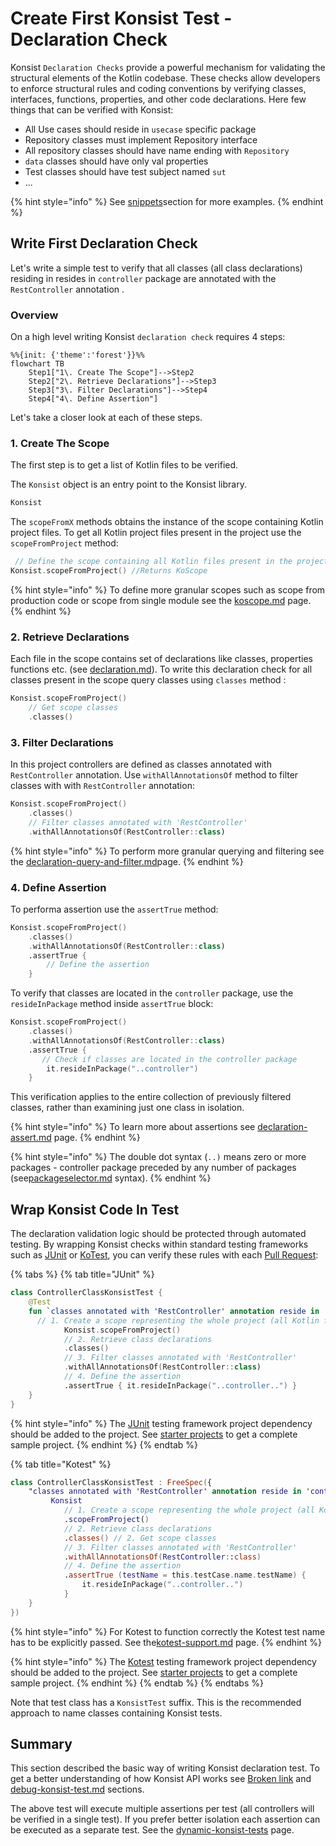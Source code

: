 # Create First Konsist Test - Declaration Check

Konsist `Declaration Checks` provide a powerful mechanism for validating the structural elements of the Kotlin codebase. These checks allow developers to enforce structural rules and coding conventions by verifying classes, interfaces, functions, properties, and other code declarations. Here few things that can be verified with Konsist:

* All Use cases should reside in `usecase` specific package
* Repository classes must implement Repository interface
* All repository classes should have name ending with `Repository`
* `data` classes should have only val properties
* Test classes should have test subject named `sut`
* ...

{% hint style="info" %}
See [snippets](../../inspiration/snippets/ "mention")section for more examples.
{% endhint %}

## Write First Declaration Check

Let's write a simple test to verify that all classes (all class declarations) residing in resides in `controller` package are annotated with the `RestController` annotation .

### Overview

On a high level writing Konsist `declaration check` requires 4 steps:

```mermaid
%%{init: {'theme':'forest'}}%%
flowchart TB
    Step1["1\. Create The Scope"]-->Step2
    Step2["2\. Retrieve Declarations"]-->Step3
    Step3["3\. Filter Declarations"]-->Step4
    Step4["4\. Define Assertion"]
```

Let's take a closer look at each of these steps.

### 1. Create The Scope

The first step is to get a list of Kotlin files to be verified.&#x20;

The `Konsist` object is an entry point to the Konsist library.&#x20;

```kotlin
Konsist
```

The `scopeFromX` methods obtains the instance of the scope containing Kotlin project files. To get all Kotlin project files present in the project use the `scopeFromProject` method:

```kotlin
 // Define the scope containing all Kotlin files present in the project
Konsist.scopeFromProject() //Returns KoScope
```

{% hint style="info" %}
To define more granular scopes such as scope from production code or scope from single module see the [koscope.md](../../writing-tests/koscope.md "mention") page.
{% endhint %}

### 2. Retrieve Declarations

Each file in the scope contains set of declarations like classes, properties functions etc. (see [declaration.md](../../features/declaration.md "mention")). To write this declaration check for all classes present in the scope query classes using `classes` method :

```kotlin
Konsist.scopeFromProject()
    // Get scope classes
    .classes() 

```

### 3. Filter Declarations

In this project controllers are defined as classes annotated with `RestController` annotation. Use `withAllAnnotationsOf` method to filter classes with with `RestController` annotation:

```kotlin
Konsist.scopeFromProject()
    .classes()
    // Filter classes annotated with 'RestController'
    .withAllAnnotationsOf(RestController::class) 
```

{% hint style="info" %}
To perform more granular querying and filtering see the [declaration-query-and-filter.md](../../writing-tests/declaration-query-and-filter.md "mention")page.
{% endhint %}

### 4. Define Assertion

To performa assertion use the `assertTrue` method:

```kotlin
Konsist.scopeFromProject()
    .classes()
    .withAllAnnotationsOf(RestController::class)
    .assertTrue { 
        // Define the assertion
    } 
```

To verify that classes are located in the `controller` package, use the `resideInPackage` method inside `assertTrue` block:

```kotlin
Konsist.scopeFromProject()
    .classes()
    .withAllAnnotationsOf(RestController::class)
    .assertTrue { 
       // Check if classes are located in the controller package
        it.resideInPackage("..controller") 
    } 
```

This verification applies to the entire collection of previously filtered classes, rather than examining just one class in isolation.

{% hint style="info" %}
To learn more about assertions see [declaration-assert.md](../../writing-tests/declaration-assert.md "mention") page.
{% endhint %}

{% hint style="info" %}
The double dot syntax (`..)` means zero or more packages - controller package preceded by any number of packages (see[packageselector.md](../../features/packageselector.md "mention") syntax).
{% endhint %}

## Wrap Konsist Code In Test

The declaration validation logic should be protected through automated testing. By wrapping Konsist checks within standard testing frameworks such as [JUnit](https://junit.org) or [KoTest](https://kotest.io/), you can verify these rules with each [Pull Request](https://docs.github.com/en/pull-requests/collaborating-with-pull-requests/proposing-changes-to-your-work-with-pull-requests/about-pull-requests):

{% tabs %}
{% tab title="JUnit" %}
```kotlin
class ControllerClassKonsistTest {
    @Test
    fun `classes annotated with 'RestController' annotation reside in 'controller' package`() {
      // 1. Create a scope representing the whole project (all Kotlin files in project)
            Konsist.scopeFromProject()
            // 2. Retrieve class declarations
            .classes()
            // 3. Filter classes annotated with 'RestController'
            .withAllAnnotationsOf(RestController::class)
            // 4. Define the assertion
            .assertTrue { it.resideInPackage("..controller..") }
    }
}
```

{% hint style="info" %}
The [JUnit](https://junit.org) testing framework project dependency should be added to the project. See [starter projects](https://github.com/LemonAppDev/konsist/tree/main/samples/starter-projects) to get a complete sample project.
{% endhint %}
{% endtab %}

{% tab title="Kotest" %}
```kotlin
class ControllerClassKonsistTest : FreeSpec({
    "classes annotated with 'RestController' annotation reside in 'controller' package" {
         Konsist
            // 1. Create a scope representing the whole project (all Kotlin files in project)
            .scopeFromProject()
            // 2. Retrieve class declarations
            .classes() // 2. Get scope classes
            // 3. Filter classes annotated with 'RestController'
            .withAllAnnotationsOf(RestController::class)
            // 4. Define the assertion
            .assertTrue (testName = this.testCase.name.testName) { 
                it.resideInPackage("..controller..") 
            }
    }
})
```

{% hint style="info" %}
For Kotest to function correctly the Kotest test name has to be explicitly passed. See the[kotest-support.md](../../features/kotest-support.md "mention") page.
{% endhint %}

{% hint style="info" %}
The [Kotest](https://kotest.io/) testing framework project dependency should be added to the project. See [starter projects](https://github.com/LemonAppDev/konsist/tree/main/samples/starter-projects) to get a complete sample project.
{% endhint %}
{% endtab %}
{% endtabs %}

Note that test class has a `KonsistTest` suffix. This is the recommended approach to name classes containing Konsist tests.

## Summary

This section described the basic way of writing Konsist declaration test. To get a better understanding of how Konsist API works see [Broken link](broken-reference "mention") and [debug-konsist-test.md](../../features/debug-konsist-test.md "mention") sections.&#x20;

The above test will execute multiple assertions per test (all controllers will be verified in a single test). If you prefer better isolation each assertion can be executed as a separate test. See the [dynamic-konsist-tests](../../advanced/dynamic-konsist-tests/ "mention") page.


